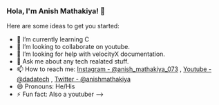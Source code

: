 ### Hola, I'm Anish Mathakiya! 👋

Here are some ideas to get you started:

- 🌱 I’m currently learning C
- 👯 I’m looking to collaborate on youtube.
- 🤔 I’m looking for help with velocityX documentation.
- 💬 Ask me about any tech realated stuff.
- 📫 How to reach me: [Instagram - @anish_mathakiya_073](https://www.instagram.com/anish_mathakiya_073/) , [Youtube - @dadatech](https://www.youtube.com/channel/UC1WWqWTXV6hwDkrbcOO-fWw) , [Twitter - @anishmathakiya](https://twitter.com/anishmathakiya)
- 😄 Pronouns: He/His 
- ⚡ Fun fact: Also a youtuber 
-->
